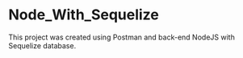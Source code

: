 # Node_With_Sequelize
This project was created using Postman and back-end NodeJS with Sequelize database.
